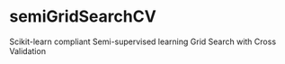 # semiGridSearchCV
Scikit-learn compliant Semi-supervised learning Grid Search with Cross Validation
